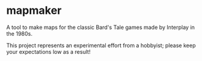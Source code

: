# mapmaker

A tool to make maps for the classic Bard's Tale games made by Interplay in the 1980s.

This project represents an experimental effort from a hobbyist; please keep your expectations low as a result!
